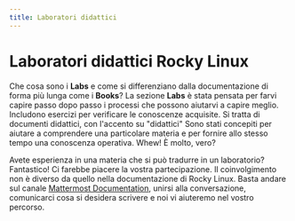 ```yaml
---
title: Laboratori didattici
---
```


# Laboratori didattici Rocky Linux

Che cosa sono i **Labs** e come si differenziano dalla documentazione di forma più lunga come i **Books**? La sezione **Labs** è stata pensata per farvi capire passo dopo passo i processi che possono aiutarvi a capire meglio. Includono esercizi per verificare le conoscenze acquisite. Si tratta di documenti didattici, con l'accento su "didattici" Sono stati concepiti per aiutare a comprendere una particolare materia e per fornire allo stesso tempo una conoscenza operativa. Whew! È molto, vero?

Avete esperienza in una materia che si può tradurre in un laboratorio? Fantastico! Ci farebbe piacere la vostra partecipazione. Il coinvolgimento non è diverso da quello nella documentazione di Rocky Linux. Basta andare sul canale [Mattermost Documentation](https://chat.rockylinux.org/rocky-linux/channels/documentation), unirsi alla conversazione, comunicarci cosa si desidera scrivere e noi vi aiuteremo nel vostro percorso. 
